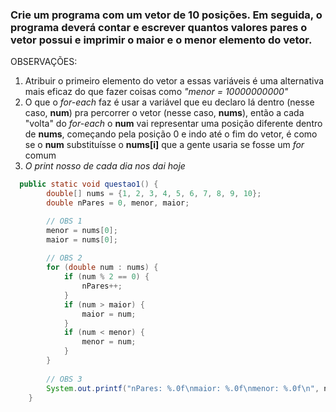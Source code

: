 ### Crie um programa com um vetor de 10 posições. Em seguida, o programa deverá contar e escrever quantos valores pares o vetor possui e imprimir o maior e o menor elemento do vetor.

OBSERVAÇÕES:

1. Atribuir o primeiro elemento do vetor a essas variáveis é uma alternativa mais eficaz do que fazer coisas como *"menor = 10000000000"*
2. O que o *for-each* faz é usar a variável que eu declaro lá dentro (nesse caso, **num**) pra percorrer o vetor (nesse caso, **nums**), então a cada "volta" do *for-each* o **num** vai representar uma posição diferente dentro de **nums**, começando pela posição 0 e indo até o fim do vetor, é como se o **num** substituísse o **nums[i]** que a gente usaria se fosse um *for* comum
3. *O print nosso de cada dia nos dai hoje*

```java
  public static void questao1() {
        double[] nums = {1, 2, 3, 4, 5, 6, 7, 8, 9, 10};
        double nPares = 0, menor, maior;

        // OBS 1
        menor = nums[0];
        maior = nums[0];
        
        // OBS 2
        for (double num : nums) {
            if (num % 2 == 0) {
                nPares++;
            }
            if (num > maior) {
                maior = num;
            }
            if (num < menor) {
                menor = num;
            }
        }
        
        // OBS 3
        System.out.printf("nPares: %.0f\nmaior: %.0f\nmenor: %.0f\n", nPares, maior, menor);
    }
``` 
